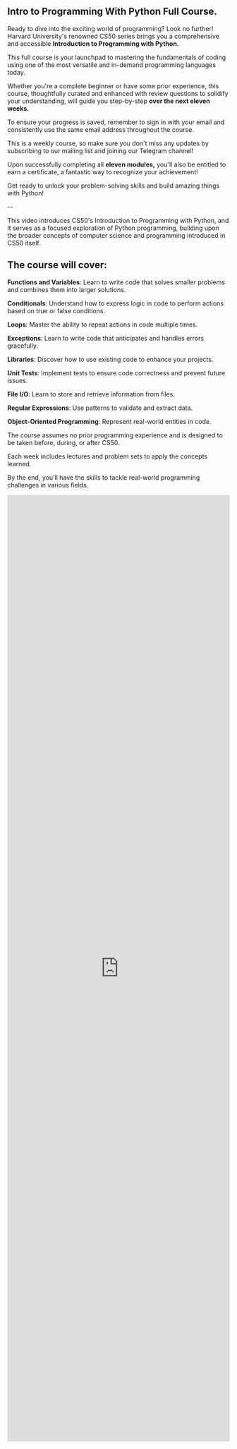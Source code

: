 ## Intro to Programming With Python Full Course.

Ready to dive into the exciting world of programming? Look no further! Harvard University's renowned CS50 series brings you a comprehensive and accessible **Introduction to Programming with Python.**

This full course is your launchpad to mastering the fundamentals of coding using one of the most versatile and in-demand programming languages today.

Whether you're a complete beginner or have some prior experience, this course, thoughtfully curated and enhanced with review questions to solidify your understanding, will guide you step-by-step **over the next eleven weeks.**

To ensure your progress is saved, remember to sign in with your email and consistently use the same email address throughout the course.

This is a weekly course, so make sure you don't miss any updates by subscribing to our mailing list and joining our Telegram channel!

Upon successfully completing all **eleven modules,** you'll also be entitled to earn a certificate, a fantastic way to recognize your achievement!

Get ready to unlock your problem-solving skills and build amazing things with Python!

--


This video introduces CS50's Introduction to Programming with Python, and it serves as a focused exploration of Python programming, building upon the broader concepts of computer science and programming introduced in CS50 itself.

## The course will cover:

**Functions and Variables**: Learn to write code that solves smaller problems and combines them into larger solutions.

**Conditionals**: Understand how to express logic in code to perform actions based on true or false conditions.

**Loops**: Master the ability to repeat actions in code multiple times.

**Exceptions**: Learn to write code that anticipates and handles errors gracefully.

**Libraries**: Discover how to use existing code to enhance your projects.

**Unit Tests**: Implement tests to ensure code correctness and prevent future issues.

**File I/O**: Learn to store and retrieve information from files.

**Regular Expressions**: Use patterns to validate and extract data.

**Object-Oriented Programming**: Represent real-world entities in code.

The course assumes no prior programming experience and is designed to be taken before, during, or after CS50.

Each week includes lectures and problem sets to apply the concepts learned. 

By the end, you'll have the skills to tackle real-world programming challenges in various fields.

<iframe src="https://docs.google.com/forms/d/e/1FAIpQLSezXN31o-15ZaW_ZB2levfrXKs0ACdc6v7EaIBcStB_7tO2Ow/viewform?embedded=true" width="100%" height="2147" frameborder="0" marginheight="0" marginwidth="0">Loading…</iframe>
